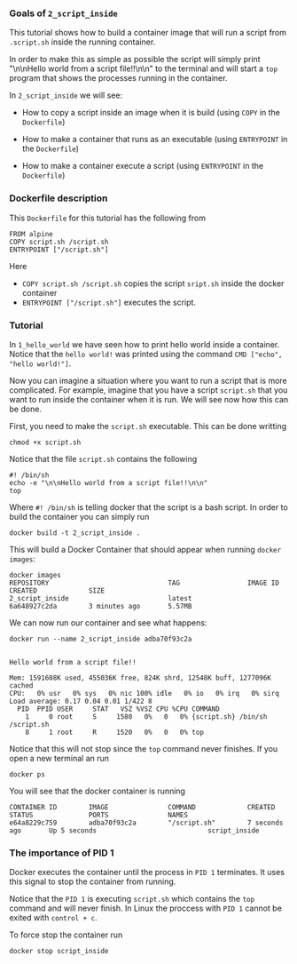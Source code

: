 
### Goals of `2_script_inside`

This tutorial shows how to build a container image that will run a script from `.script.sh` inside the running container.

In order to make this as simple as possible the script will simply print "\n\nHello world from a script file!!\n\n" 
to the terminal and will start a `top` program that shows the processes running in the container.

In `2_script_inside` we will see:

- How to copy a script inside an image when it is build (using `COPY` in the `Dockerfile`)

- How to make a container that runs as an executable (using `ENTRYPOINT` in the `Dockerfile`)

- How to make a container execute a script (using `ENTRYPOINT` in the `Dockerfile`)

  

### Dockerfile description

This `Dockerfile` for this tutorial has the following from 

```
FROM alpine
COPY script.sh /script.sh
ENTRYPOINT ["/script.sh"]
```

Here 

-  `COPY script.sh /script.sh`  copies the script `sript.sh` inside the docker container
- `ENTRYPOINT ["/script.sh"]`  executes the script. 



### Tutorial

In `1_hello_world` we have seen how to print hello world inside a container.
Notice that the `hello world!` was printed using the command `CMD ["echo", "hello world!"]`. 

Now you can imagine a situation where you want to run a script that is more complicated. For example, imagine that you have a script  `script.sh` that you want to run inside the container when it is run. We will see now how this can be done.

First, you need to make the `script.sh` executable.  This can be done writting

```
chmod +x script.sh
```

Notice that the file `script.sh` contains the following

```
#! /bin/sh
echo -e "\n\nHello world from a script file!!\n\n"
top
```

Where `#! /bin/sh` is telling docker that the script is a bash script. In order to build the container you can simply run

```
docker build -t 2_script_inside .
```

This will build a Docker Container that should appear when running `docker images`:  

```
docker images
REPOSITORY                              TAG                 IMAGE ID            CREATED             SIZE
2_script_inside                         latest              6a648927c2da        3 minutes ago       5.57MB
```

We can now run our container and see what happens:

```
docker run --name 2_script_inside adba70f93c2a


Hello world from a script file!!

Mem: 1591608K used, 455036K free, 824K shrd, 12548K buff, 1277096K cached
CPU:   0% usr   0% sys   0% nic 100% idle   0% io   0% irq   0% sirq
Load average: 0.17 0.04 0.01 1/422 8
  PID  PPID USER     STAT   VSZ %VSZ CPU %CPU COMMAND
    1     0 root     S     1580   0%   0   0% {script.sh} /bin/sh /script.sh
    8     1 root     R     1520   0%   0   0% top

```

Notice that this will not stop since the `top` command never finishes. If you open a new terminal an run 

```
docker ps
```

You will see that the docker container is running

```
CONTAINER ID        IMAGE               COMMAND             CREATED             STATUS              PORTS               NAMES
e64a8229c759        adba70f93c2a        "/script.sh"        7 seconds ago       Up 5 seconds                            script_inside
```



### The importance of PID 1

Docker executes the container until the process in `PID 1` terminates. It uses this signal to stop the container from running.

Notice that the `PID 1` is executing `script.sh` which contains the `top` command and will never finish.
In Linux the proccess with `PID 1` cannot be exited with `control + c`. 

To force stop the container run 
```
docker stop script_inside
```


